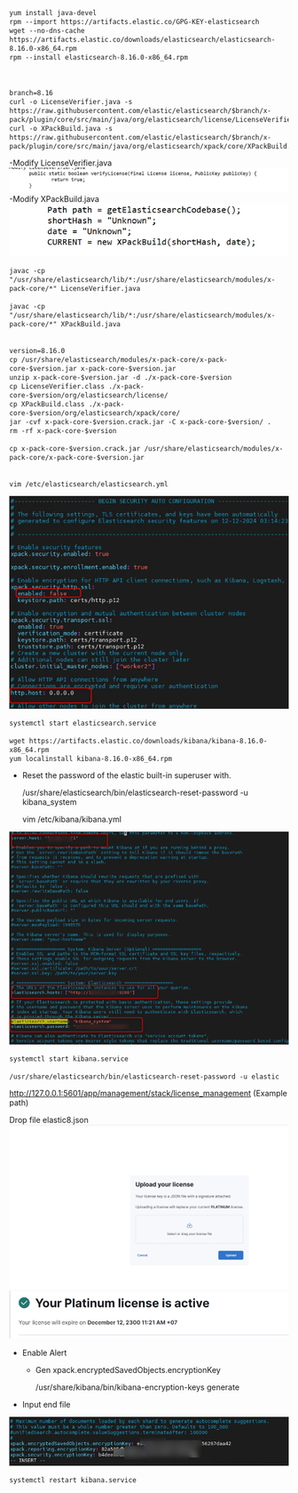     yum install java-devel
    rpm --import https://artifacts.elastic.co/GPG-KEY-elasticsearch
    wget --no-dns-cache https://artifacts.elastic.co/downloads/elasticsearch/elasticsearch-8.16.0-x86_64.rpm
    rpm --install elasticsearch-8.16.0-x86_64.rpm



    branch=8.16
    curl -o LicenseVerifier.java -s https://raw.githubusercontent.com/elastic/elasticsearch/$branch/x-pack/plugin/core/src/main/java/org/elasticsearch/license/LicenseVerifier.java
    curl -o XPackBuild.java -s https://raw.githubusercontent.com/elastic/elasticsearch/$branch/x-pack/plugin/core/src/main/java/org/elasticsearch/xpack/core/XPackBuild.java


-Modify LicenseVerifier.java 
![img_5.png](images/img_5.png)
-Modify XPackBuild.java
![img_4.png](images/img_4.png)


    javac -cp "/usr/share/elasticsearch/lib/*:/usr/share/elasticsearch/modules/x-pack-core/*" LicenseVerifier.java

    javac -cp "/usr/share/elasticsearch/lib/*:/usr/share/elasticsearch/modules/x-pack-core/*" XPackBuild.java


    version=8.16.0
    cp /usr/share/elasticsearch/modules/x-pack-core/x-pack-core-$version.jar x-pack-core-$version.jar
    unzip x-pack-core-$version.jar -d ./x-pack-core-$version
    cp LicenseVerifier.class ./x-pack-core-$version/org/elasticsearch/license/
    cp XPackBuild.class ./x-pack-core-$version/org/elasticsearch/xpack/core/
    jar -cvf x-pack-core-$version.crack.jar -C x-pack-core-$version/ .
    rm -rf x-pack-core-$version
	
    cp x-pack-core-$version.crack.jar /usr/share/elasticsearch/modules/x-pack-core/x-pack-core-$version.jar


    vim /etc/elasticsearch/elasticsearch.yml
![img.png](images/img.png)

    systemctl start elasticsearch.service

    wget https://artifacts.elastic.co/downloads/kibana/kibana-8.16.0-x86_64.rpm
    yum localinstall kibana-8.16.0-x86_64.rpm

- Reset the password of the elastic built-in superuser with.

    
    /usr/share/elasticsearch/bin/elasticsearch-reset-password -u kibana_system

    vim /etc/kibana/kibana.yml

![img.png](images/img1.png)

    systemctl start kibana.service

    /usr/share/elasticsearch/bin/elasticsearch-reset-password -u elastic


http://127.0.0.1:5601/app/management/stack/license_management (Example path)

Drop file elastic8.json
![img_1.png](images/img_1.png)
![img_2.png](images/img_2.png)


- Enable Alert
  - Gen xpack.encryptedSavedObjects.encryptionKey


	/usr/share/kibana/bin/kibana-encryption-keys generate

- Input end file
	
![img_3.png](images/img_3.png)

	systemctl restart kibana.service